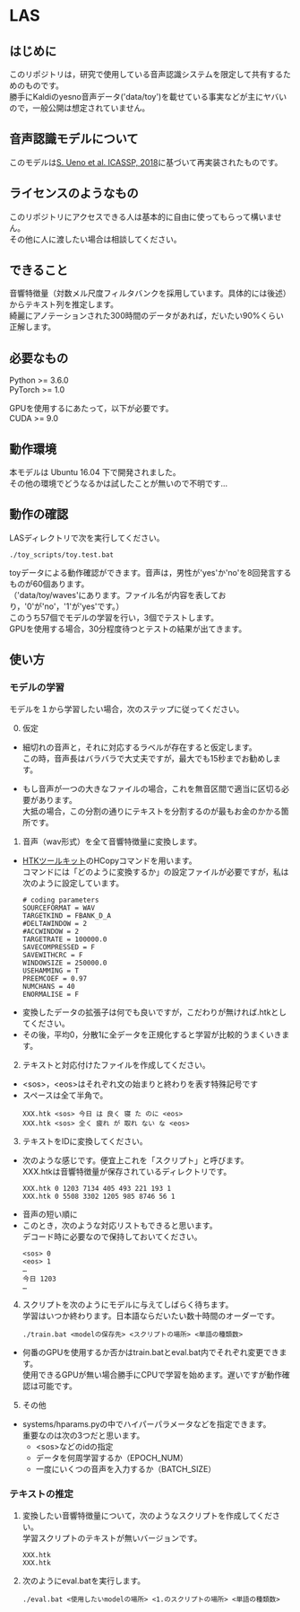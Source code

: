 # LAS

## はじめに
このリポジトリは，研究で使用している音声認識システムを限定して共有するためのものです。  
勝手にKaldiのyesno音声データ('data/toy')を載せている事実などが主にヤバいので，一般公開は想定されていません。


## 音声認識モデルについて
このモデルは[S. Ueno et al. ICASSP, 2018](http://www.sap.ist.i.kyoto-u.ac.jp/lab/bib/intl/UEN-ICASSP18.pdf)に基づいて再実装されたものです。  
## ライセンスのようなもの
このリポジトリにアクセスできる人は基本的に自由に使ってもらって構いません。  
その他に人に渡したい場合は相談してください。

## できること
音響特徴量（対数メル尺度フィルタバンクを採用しています。具体的には後述）からテキスト列を推定します。  
綺麗にアノテーションされた300時間のデータがあれば，だいたい90%くらい正解します。

## 必要なもの
Python >= 3.6.0  
PyTorch >= 1.0

GPUを使用するにあたって，以下が必要です。  
CUDA >= 9.0

## 動作環境
本モデルは Ubuntu 16.04 下で開発されました。  
その他の環境でどうなるかは試したことが無いので不明です…

## 動作の確認
LASディレクトリで次を実行してください。

```
./toy_scripts/toy.test.bat
```

toyデータによる動作確認ができます。音声は，男性が'yes'か'no'を8回発言するものが60個あります。  
（'data/toy/waves'にあります。ファイル名が内容を表しており，'0'が'no'，'1'が'yes'です。）    
このうち57個でモデルの学習を行い，3個でテストします。  
GPUを使用する場合，30分程度待つとテストの結果が出てきます。  

## 使い方
### モデルの学習
モデルを１から学習したい場合，次のステップに従ってください。

0. 仮定
- 細切れの音声と，それに対応するラベルが存在すると仮定します。  
この時，音声長はバラバラで大丈夫ですが，最大でも15秒までお勧めします。

- もし音声が一つの大きなファイルの場合，これを無音区間で適当に区切る必要があります。  
大抵の場合，この分割の通りにテキストを分割するのが最もお金のかかる箇所です。

1. 音声（wav形式）を全て音響特徴量に変換します。
- [HTKツールキット](http://htk.eng.cam.ac.uk/)のHCopyコマンドを用います。  
コマンドには「どのように変換するか」の設定ファイルが必要ですが，私は次のように設定しています。  
    ```config
    # coding parameters
    SOURCEFORMAT = WAV
    TARGETKIND = FBANK_D_A
    #DELTAWINDOW = 2
    #ACCWINDOW = 2
    TARGETRATE = 100000.0
    SAVECOMPRESSED = F
    SAVEWITHCRC = F
    WINDOWSIZE = 250000.0
    USEHAMMING = T
    PREEMCOEF = 0.97
    NUMCHANS = 40
    ENORMALISE = F
    ```  
- 変換したデータの拡張子は何でも良いですが，こだわりが無ければ.htkとしてください。  
- その後，平均0，分散1に全データを正規化すると学習が比較的うまくいきます。
  
2. テキストと対応付けたファイルを作成してください。  
- \<sos>，\<eos>はそれぞれ文の始まりと終わりを表す特殊記号です  
- スペースは全て半角で。
    ```sample.list
    XXX.htk <sos> 今日 は 良く 寝 た のに <eos>
    XXX.htk <sos> 全く 疲れ が 取れ ない な <eos>
    ```

3. テキストをIDに変換してください。
- 次のような感じです。便宜上これを「スクリプト」と呼びます。  
XXX.htkは音響特徴量が保存されているディレクトリです。
    ```sample.script
    XXX.htk 0 1203 7134 405 493 221 193 1
    XXX.htk 0 5508 3302 1205 985 8746 56 1
    ```
- 音声の短い順に
- このとき，次のような対応リストもできると思います。  
デコード時に必要なので保持しておいてください。
    ```sample.id
    <sos> 0
    <eos> 1
    …
    今日 1203
    …
    ```

4. スクリプトを次のようにモデルに与えてしばらく待ちます。  
学習はいつか終わります。日本語ならだいたい数十時間のオーダーです。
    ```
    ./train.bat <modelの保存先> <スクリプトの場所> <単語の種類数>
    ```
- 何番のGPUを使用するか否かはtrain.batとeval.bat内でそれぞれ変更できます。  
使用できるGPUが無い場合勝手にCPUで学習を始めます。遅いですが動作確認は可能です。

5. その他
- systems/hparams.pyの中でハイパーパラメータなどを指定できます。  
重要なのは次の3つだと思います。  
    - \<sos>などのidの指定  
    - データを何周学習するか（EPOCH_NUM）  
    - 一度にいくつの音声を入力するか（BATCH_SIZE）

### テキストの推定
1. 変換したい音響特徴量について，次のようなスクリプトを作成してください。  
学習スクリプトのテキストが無いバージョンです。
    ```sample.script
    XXX.htk
    XXX.htk
    ```

2. 次のようにeval.batを実行します。
    ```
    ./eval.bat <使用したいmodelの場所> <1.のスクリプトの場所> <単語の種類数>
    ```
